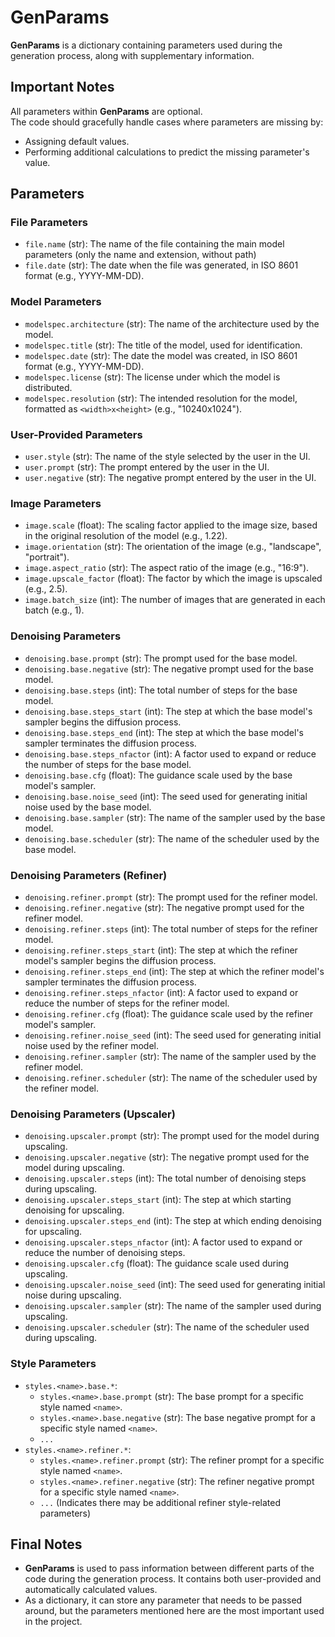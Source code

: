 # GenParams

**GenParams** is a dictionary containing parameters used during the generation process, along with supplementary information.

## Important Notes

All parameters within **GenParams** are optional.  
The code should gracefully handle cases where parameters are missing by:
*   Assigning default values.
*   Performing additional calculations to predict the missing parameter's value.

## Parameters

### File Parameters

*   `file.name` (str): The name of the file containing the main model parameters (only the name and extension, without path)
*   `file.date` (str): The date when the file was generated, in ISO 8601 format (e.g., YYYY-MM-DD).

### Model Parameters

*   `modelspec.architecture` (str): The name of the architecture used by the model.
*   `modelspec.title` (str): The title of the model, used for identification.
*   `modelspec.date` (str): The date the model was created, in ISO 8601 format (e.g., YYYY-MM-DD).
*   `modelspec.license` (str): The license under which the model is distributed.
*   `modelspec.resolution` (str): The intended resolution for the model, formatted as `<width>x<height>` (e.g., "10240x1024").

### User-Provided Parameters

*   `user.style` (str): The name of the style selected by the user in the UI.
*   `user.prompt` (str): The prompt entered by the user in the UI.
*   `user.negative` (str): The negative prompt entered by the user in the UI.

### Image Parameters

*   `image.scale` (float): The scaling factor applied to the image size, based in the original resolution of the model (e.g., 1.22).
*   `image.orientation` (str): The orientation of the image (e.g., "landscape", "portrait").
*   `image.aspect_ratio` (str): The aspect ratio of the image (e.g., "16:9").
*   `image.upscale_factor` (float): The factor by which the image is upscaled (e.g., 2.5).
*   `image.batch_size` (int): The number of images that are generated in each batch (e.g., 1).

### Denoising Parameters

*   `denoising.base.prompt` (str): The prompt used for the base model.
*   `denoising.base.negative` (str): The negative prompt used for the base model.
*   `denoising.base.steps` (int): The total number of steps for the base model.
*   `denoising.base.steps_start` (int): The step at which the base model's sampler begins the diffusion process.
*   `denoising.base.steps_end` (int): The step at which the base model's sampler terminates the diffusion process.
*   `denoising.base.steps_nfactor` (int): A factor used to expand or reduce the number of steps for the base model.
*   `denoising.base.cfg` (float): The guidance scale used by the base model's sampler.
*   `denoising.base.noise_seed` (int): The seed used for generating initial noise used by the base model.
*   `denoising.base.sampler` (str): The name of the sampler used by the base model.
*   `denoising.base.scheduler` (str): The name of the scheduler used by the base model.

### Denoising Parameters (Refiner)

*   `denoising.refiner.prompt` (str): The prompt used for the refiner model.
*   `denoising.refiner.negative` (str): The negative prompt used for the refiner model.
*   `denoising.refiner.steps` (int): The total number of steps for the refiner model.
*   `denoising.refiner.steps_start` (int): The step at which the refiner model's sampler begins the diffusion process.
*   `denoising.refiner.steps_end` (int): The step at which the refiner model's sampler terminates the diffusion process.
*   `denoising.refiner.steps_nfactor` (int): A factor used to expand or reduce the number of steps for the refiner model.
*   `denoising.refiner.cfg` (float): The guidance scale used by the refiner model's sampler.
*   `denoising.refiner.noise_seed` (int): The seed used for generating initial noise used by the refiner model.
*   `denoising.refiner.sampler` (str): The name of the sampler used by the refiner model.
*   `denoising.refiner.scheduler` (str): The name of the scheduler used by the refiner model.

### Denoising Parameters (Upscaler)

*   `denoising.upscaler.prompt` (str): The prompt used for the model during upscaling.
*   `denoising.upscaler.negative` (str): The negative prompt used for the model during upscaling.
*   `denoising.upscaler.steps` (int): The total number of denoising steps during upscaling.
*   `denoising.upscaler.steps_start` (int): The step at which starting denoising for upscaling.
*   `denoising.upscaler.steps_end` (int): The step at which ending denoising for upscaling.
*   `denoising.upscaler.steps_nfactor` (int): A factor used to expand or reduce the number of denoising steps.
*   `denoising.upscaler.cfg` (float): The guidance scale used during upscaling.
*   `denoising.upscaler.noise_seed` (int): The seed used for generating initial noise during upscaling.
*   `denoising.upscaler.sampler` (str): The name of the sampler used during upscaling.
*   `denoising.upscaler.scheduler` (str): The name of the scheduler used during upscaling.

### Style Parameters

*   `styles.<name>.base.*`:
    *   `styles.<name>.base.prompt` (str): The base prompt for a specific style named `<name>`.
    *   `styles.<name>.base.negative` (str): The base negative prompt for a specific style named `<name>`.
    *   `...`
*   `styles.<name>.refiner.*`:
    *   `styles.<name>.refiner.prompt` (str): The refiner prompt for a specific style named `<name>`.
    *   `styles.<name>.refiner.negative` (str): The refiner negative prompt for a specific style named `<name>`.
    *   `...` (Indicates there may be additional refiner style-related parameters)

## Final Notes

* **GenParams** is used to pass information between different parts of the code during the generation process. It contains both user-provided and automatically calculated values.
* As a dictionary, it can store any parameter that needs to be passed around, but the parameters mentioned here are the most important used in the project.

